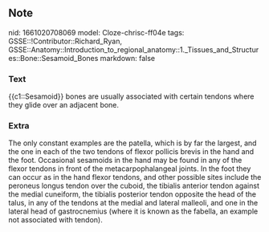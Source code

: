 ## Note
nid: 1661020708069
model: Cloze-chrisc-ff04e
tags: GSSE::!Contributor::Richard_Ryan, GSSE::Anatomy::Introduction_to_regional_anatomy::1._Tissues_and_Structures::Bone::Sesamoid_Bones
markdown: false

### Text
<div class='toggle'>
  {{c1::Sesamoid}} bones are usually associated with certain
  tendons where they glide over an adjacent bone.
</div>

### Extra
<p id="6cf9605d-2540-443a-ae60-bd6228a147be" class="">The only
constant examples are the patella, which is by far the largest, and
the one in each of the two tendons of flexor pollicis brevis in the
hand and the foot. Occasional sesamoids in the hand may be found in
any of the flexor tendons in front of the metacarpophalangeal
joints. In the foot they can occur as in the hand flexor tendons,
and other possible sites include the peroneus longus tendon over
the cuboid, the tibialis anterior tendon against the medial
cuneiform, the tibialis posterior tendon opposite the head of the
talus, in any of the tendons at the medial and lateral malleoli,
and one in the lateral head of gastrocnemius (where it is known as
the fabella, an example not associated with tendon).
